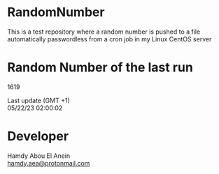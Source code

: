 # RandomNumber    
This is a test repository where a random number is pushed to a file automatically passwordless from a cron job in my Linux CentOS server    
# Random Number of the last run   
1619
      
Last update (GMT +1)    
05/22/23 02:00:02
# Developer    
Hamdy Abou El Anein   
hamdy.aea@protonmail.com

